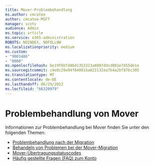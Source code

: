 ```yaml
---
title: Mover-Problembehandlung
ms.author: cmcatee
author: cmcatee-MSFT
manager: scotv
audience: Admin
ms.topic: article
ms.service: o365-administration
ROBOTS: NOINDEX, NOFOLLOW
ms.localizationpriority: medium
ms.custom:
- "9001486"
- "8000"
ms.openlocfilehash: be19f6bfd46d1353313a8807ddcd801e7455de1e
ms.sourcegitcommit: c4e8c29a94f840816a023131ea7b4a2bf876c305
ms.translationtype: MT
ms.contentlocale: de-DE
ms.lasthandoff: 06/29/2022
ms.locfileid: "66320979"
---
```

# <a name="mover-troubleshooting"></a>Problembehandlung von Mover

Informationen zur Problembehandlung bei Mover finden Sie unter den folgenden Themen:

- [Problembehandlung nach der Migration](https://docs.microsoft.com/sharepointmigration/mover-post-migration-troubleshooting)  
- [Behandeln von Problemen bei der Mover-Migration](https://docs.microsoft.com/sharepointmigration/mover-error-faq)  
- [Mover-Übertragungsstatuscodes](https://docs.microsoft.com/sharepointmigration/mover-transfer-status-codes)
- [Häufig gestellte Fragen (FAQ) zum Konto](https://docs.microsoft.com/sharepointmigration/mover-account-faq)
